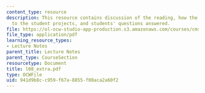 ```yaml
---
content_type: resource
description: This resource contains discussion of the reading, how the story relates
  to the student projects, and students' questions answered.
file: https://ol-ocw-studio-app-production.s3.amazonaws.com/courses/cms-610-media-industries-and-systems-spring-2006/941d9b8cc959f67a8855f08aca2a60f2_l08_extra.pdf
file_type: application/pdf
learning_resource_types:
- Lecture Notes
parent_title: Lecture Notes
parent_type: CourseSection
resourcetype: Document
title: l08_extra.pdf
type: OCWFile
uid: 941d9b8c-c959-f67a-8855-f08aca2a60f2
---
```

